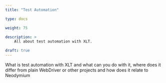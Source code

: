 ```yaml
---
title: "Test Automation"

type: docs

weight: 75

description: >
    All about test automation with XLT. 

draft: true
---
```


What is test automation with XLT and what can you do with it, where does it differ from plain WebDriver or other projects and how does it relate to Neodymium
